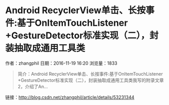 # Android RecyclerView单击、长按事件:基于OnItemTouchListener +GestureDetector标准实现（二），封装抽取成通用工具类
作者：zhangphil
日期：2016-11-19 16:20
浏览量：1833
> 简介：﻿﻿Android RecyclerView单击、长按事件:基于OnItemTouchListener +GestureDetector标准实现（二），封装抽取成通用工具类我写的附录文章2，介绍了An...

 链接：http://blog.csdn.net/zhangphil/article/details/53231344
